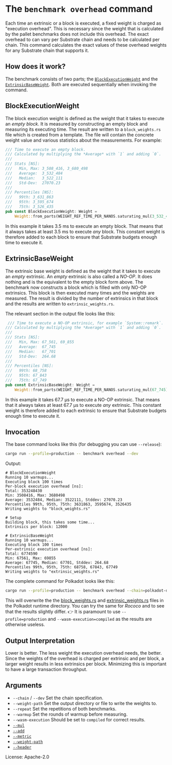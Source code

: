 # The `benchmark overhead` command

Each time an extrinsic or a block is executed, a fixed weight is charged as "execution overhead".
This is necessary since the weight that is calculated by the pallet benchmarks does not include this overhead.
The exact overhead to can vary per Substrate chain and needs to be calculated per chain.
This command calculates the exact values of these overhead weights for any Substrate chain that supports it.

## How does it work?

The benchmark consists of two parts; the [`BlockExecutionWeight`] and the [`ExtrinsicBaseWeight`].
Both are executed sequentially when invoking the command.

## BlockExecutionWeight

The block execution weight is defined as the weight that it takes to execute an *empty block*.
It is measured by constructing an empty block and measuring its executing time.
The result are written to a `block_weights.rs` file which is created from a template.
The file will contain the concrete weight value and various statistics about the measurements. For example:
```rust
/// Time to execute an empty block.
/// Calculated by multiplying the *Average* with `1` and adding `0`.
///
/// Stats [NS]:
///   Min, Max: 3_508_416, 3_680_498
///   Average:  3_532_484
///   Median:   3_522_111
///   Std-Dev:  27070.23
///
/// Percentiles [NS]:
///   99th: 3_631_863
///   95th: 3_595_674
///   75th: 3_526_435
pub const BlockExecutionWeight: Weight =
    Weight::from_parts(WEIGHT_REF_TIME_PER_NANOS.saturating_mul(3_532_484), 0);
```

In this example it takes 3.5 ms to execute an empty block. That means that it always takes at least 3.5 ms to execute *any* block.
This constant weight is therefore added to each block to ensure that Substrate budgets enough time to execute it.

## ExtrinsicBaseWeight

The extrinsic base weight is defined as the weight that it takes to execute an *empty* extrinsic.
An *empty* extrinsic is also called a *NO-OP*. It does nothing and is the equivalent to the empty block form above.
The benchmark now constructs a block which is filled with only NO-OP extrinsics.
This block is then executed many times and the weights are measured.
The result is divided by the number of extrinsics in that block and the results are written to `extrinsic_weights.rs`.

The relevant section in the output file looks like this:
```rust
 /// Time to execute a NO-OP extrinsic, for example `System::remark`.
/// Calculated by multiplying the *Average* with `1` and adding `0`.
///
/// Stats [NS]:
///   Min, Max: 67_561, 69_855
///   Average:  67_745
///   Median:   67_701
///   Std-Dev:  264.68
///
/// Percentiles [NS]:
///   99th: 68_758
///   95th: 67_843
///   75th: 67_749
pub const ExtrinsicBaseWeight: Weight =
    Weight::from_parts(WEIGHT_REF_TIME_PER_NANOS.saturating_mul(67_745), 0);
```

In this example it takes 67.7 µs to execute a NO-OP extrinsic. That means that it always takes at least 67.7 µs to execute *any* extrinsic.
This constant weight is therefore added to each extrinsic to ensure that Substrate budgets enough time to execute it.

## Invocation

The base command looks like this (for debugging you can use `--release`):
```sh
cargo run --profile=production -- benchmark overhead --dev
```

Output:
```pre
# BlockExecutionWeight
Running 10 warmups...
Executing block 100 times
Per-block execution overhead [ns]:
Total: 353248430
Min: 3508416, Max: 3680498
Average: 3532484, Median: 3522111, Stddev: 27070.23
Percentiles 99th, 95th, 75th: 3631863, 3595674, 3526435
Writing weights to "block_weights.rs"

# Setup
Building block, this takes some time...
Extrinsics per block: 12000

# ExtrinsicBaseWeight
Running 10 warmups...
Executing block 100 times
Per-extrinsic execution overhead [ns]:
Total: 6774590
Min: 67561, Max: 69855
Average: 67745, Median: 67701, Stddev: 264.68
Percentiles 99th, 95th, 75th: 68758, 67843, 67749
Writing weights to "extrinsic_weights.rs"
```

The complete command for Polkadot looks like this:
```sh
cargo run --profile=production -- benchmark overhead --chain=polkadot-dev --wasm-execution=compiled --weight-path=runtime/polkadot/constants/src/weights/
```

This will overwrite the the [block_weights.rs](https://github.com/paritytech/polkadot/blob/c254e5975711a6497af256f6831e9a6c752d28f5/runtime/polkadot/constants/src/weights/block_weights.rs) and [extrinsic_weights.rs](https://github.com/paritytech/polkadot/blob/c254e5975711a6497af256f6831e9a6c752d28f5/runtime/polkadot/constants/src/weights/extrinsic_weights.rs) files in the Polkadot runtime directory.
You can try the same for *Rococo* and to see that the results slightly differ.
👉 It is paramount to use `--profile=production` and `--wasm-execution=compiled` as the results are otherwise useless.

## Output Interpretation

Lower is better. The less weight the execution overhead needs, the better.
Since the weights of the overhead is charged per extrinsic and per block, a larger weight results in less extrinsics per block.
Minimizing this is important to have a large transaction throughput.

## Arguments

- `--chain` / `--dev` Set the chain specification.
- `--weight-path` Set the output directory or file to write the weights to.
- `--repeat` Set the repetitions of both benchmarks.
- `--warmup` Set the rounds of warmup before measuring.
- `--wasm-execution` Should be set to `compiled` for correct results.
- [`--mul`](../shared/README.md#arguments)
- [`--add`](../shared/README.md#arguments)
- [`--metric`](../shared/README.md#arguments)
- [`--weight-path`](../shared/README.md#arguments)
- [`--header`](../shared/README.md#arguments)

License: Apache-2.0

<!-- LINKS -->
[`ExtrinsicBaseWeight`]: https://github.com/paritytech/substrate/blob/580ebae17fa30082604f1c9720f6f4a1cfe95b50/frame/support/src/weights/extrinsic_weights.rs#L26
[`BlockExecutionWeight`]: https://github.com/paritytech/substrate/blob/580ebae17fa30082604f1c9720f6f4a1cfe95b50/frame/support/src/weights/block_weights.rs#L26

[System::Remark]: https://github.com/paritytech/substrate/blob/580ebae17fa30082604f1c9720f6f4a1cfe95b50/frame/system/src/lib.rs#L382

